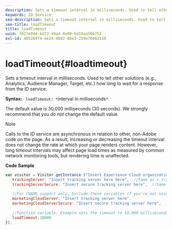 ```yaml
---
description: Sets a timeout interval in milliseconds. Used to tell other solutions (e.g., Analytics, Audience Manager, Target, etc.) how long to wait for a response from the ID service.
keywords: ID Service
seo-description: Sets a timeout interval in milliseconds. Used to tell other solutions (e.g., Analytics, Audience Manager, Target, etc.) how long to wait for a response from the ID service.
seo-title: loadTimeout
title: loadTimeout
uuid: f627e044-bd73-49a4-8a90-6d19aa566751
exl-id: 485264f4-ee24-4042-8be3-259e70462110
---
```

# loadTimeout{#loadtimeout}

Sets a timeout interval in milliseconds. Used to tell other solutions (e.g., Analytics, Audience Manager, Target, etc.) how long to wait for a response from the ID service.

 **Syntax:** ` loadTimeout: *`interval in milliseconds`*`

The default value is 30,000 milliseconds (30 seconds). We strongly recommend that you *do not* change the default value.

>[!NOTE]
>
>Calls to the ID service are asynchronous in relation to other, non-Adobe code on the page. As a result, increasing or decreasing the timeout interval does not change the rate at which your page renders content. However, long timeout intervals may affect page load times as measured by common network monitoring tools, but rendering time is unaffected.

**Code Sample**

```js
var visitor = Visitor.getInstance ("Insert Experience Cloud organization ID here",{ 
   trackingServer: "Insert tracking server here here",  //Same as s.trackingServer 
   trackingServerSecure: "Insert secure tracking server here",  //Same as s.trackingServerSecure 
 
   //For CNAME support only. Exclude these variables if you're not using CNAME 
   marketingCloudServer: "Insert tracking server here", 
   marketingCloudServerSecure: "Insert secure tracking server here", 
 
   //Function variable. Example sets the timeout to 10,000 milliseconds (10 seconds). 
   loadTimeout:10000 
});
```
